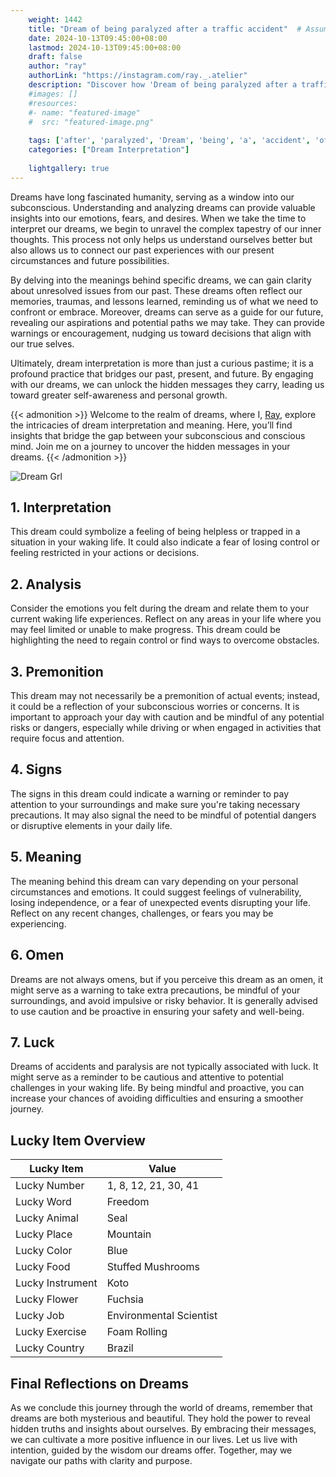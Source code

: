 ```yaml
---
    weight: 1442
    title: "Dream of being paralyzed after a traffic accident"  # Assuming 'title' column exists
    date: 2024-10-13T09:45:00+08:00
    lastmod: 2024-10-13T09:45:00+08:00
    draft: false
    author: "ray"
    authorLink: "https://instagram.com/ray._.atelier"
    description: "Discover how 'Dream of being paralyzed after a traffic accident' can interpret your future and uncover its significant meanings in your life."
    #images: []
    #resources:
    #- name: "featured-image"
    #  src: "featured-image.png"
    
    tags: ['after', 'paralyzed', 'Dream', 'being', 'a', 'accident', 'of', 'traffic']
    categories: ["Dream Interpretation"]
    
    lightgallery: true
---
```

    
Dreams have long fascinated humanity, serving as a window into our subconscious. Understanding and analyzing dreams can provide valuable insights into our emotions, fears, and desires. When we take the time to interpret our dreams, we begin to unravel the complex tapestry of our inner thoughts. This process not only helps us understand ourselves better but also allows us to connect our past experiences with our present circumstances and future possibilities.

By delving into the meanings behind specific dreams, we can gain clarity about unresolved issues from our past. These dreams often reflect our memories, traumas, and lessons learned, reminding us of what we need to confront or embrace. Moreover, dreams can serve as a guide for our future, revealing our aspirations and potential paths we may take. They can provide warnings or encouragement, nudging us toward decisions that align with our true selves.

Ultimately, dream interpretation is more than just a curious pastime; it is a profound practice that bridges our past, present, and future. By engaging with our dreams, we can unlock the hidden messages they carry, leading us toward greater self-awareness and personal growth.

{{< admonition >}}
Welcome to the realm of dreams, where I, [Ray](https://instagram.com/ray._.atelier), explore the intricacies of dream interpretation and meaning. Here, you’ll find insights that bridge the gap between your subconscious and conscious mind. Join me on a journey to uncover the hidden messages in your dreams.
{{< /admonition >}}

![Dream Grl](https://cdn.pixabay.com/photo/2017/11/02/03/35/gothic-2910057_1280.jpg "Dream Grl")

## 1. Interpretation
 This dream could symbolize a feeling of being helpless or trapped in a situation in your waking life. It could also indicate a fear of losing control or feeling restricted in your actions or decisions.

## 2. Analysis
 Consider the emotions you felt during the dream and relate them to your current waking life experiences. Reflect on any areas in your life where you may feel limited or unable to make progress. This dream could be highlighting the need to regain control or find ways to overcome obstacles.

## 3. Premonition
 This dream may not necessarily be a premonition of actual events; instead, it could be a reflection of your subconscious worries or concerns. It is important to approach your day with caution and be mindful of any potential risks or dangers, especially while driving or when engaged in activities that require focus and attention.

## 4. Signs
 The signs in this dream could indicate a warning or reminder to pay attention to your surroundings and make sure you're taking necessary precautions. It may also signal the need to be mindful of potential dangers or disruptive elements in your daily life.

## 5. Meaning
 The meaning behind this dream can vary depending on your personal circumstances and emotions. It could suggest feelings of vulnerability, losing independence, or a fear of unexpected events disrupting your life. Reflect on any recent changes, challenges, or fears you may be experiencing.

## 6. Omen
 Dreams are not always omens, but if you perceive this dream as an omen, it might serve as a warning to take extra precautions, be mindful of your surroundings, and avoid impulsive or risky behavior. It is generally advised to use caution and be proactive in ensuring your safety and well-being.

## 7. Luck
 Dreams of accidents and paralysis are not typically associated with luck. It might serve as a reminder to be cautious and attentive to potential challenges in your waking life. By being mindful and proactive, you can increase your chances of avoiding difficulties and ensuring a smoother journey.

## Lucky Item Overview
| Lucky Item          | Value              |
|---------------|--------------------|
| Lucky Number        | 1, 8, 12, 21, 30, 41  |
| Lucky Word          | Freedom |
| Lucky Animal        | Seal |
| Lucky Place         | Mountain     |
| Lucky Color         | Blue     |
| Lucky Food          | Stuffed Mushrooms      |
| Lucky Instrument    | Koto |
| Lucky Flower        | Fuchsia    |
| Lucky Job           | Environmental Scientist       |
| Lucky Exercise      | Foam Rolling  |
| Lucky Country       | Brazil    |


##  Final Reflections on Dreams

As we conclude this journey through the world of dreams, remember that dreams are both mysterious and beautiful. They hold the power to reveal hidden truths and insights about ourselves. By embracing their messages, we can cultivate a more positive influence in our lives. Let us live with intention, guided by the wisdom our dreams offer. Together, may we navigate our paths with clarity and purpose.
